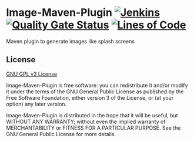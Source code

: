 # Image-Maven-Plugin [![Jenkins](https://img.shields.io/jenkins/build?jobUrl=https%3A%2F%2Fjenkins.gmasil.de%2Fjob%2Fgmasil%2Fjob%2Fimage-maven-plugin%2Fjob%2Fmaster%2F)](https://jenkins.gmasil.de/blue/organizations/jenkins/gmasil%2Fimage-maven-plugin/branches) [![Quality Gate Status](https://sonar.gmasil.de/api/project_badges/measure?project=de.gmasil.maven%3Aimage-maven-plugin%3Amaster&metric=alert_status)](https://sonar.gmasil.de/dashboard?id=de.gmasil.maven%3Aimage-maven-plugin%3Amaster) [![Lines of Code](https://sonar.gmasil.de/api/project_badges/measure?project=de.gmasil.maven%3Aimage-maven-plugin%3Amaster&metric=ncloc)](https://sonar.gmasil.de/dashboard?id=de.gmasil.maven%3Aimage-maven-plugin%3Amaster)

Maven plugin to generate images like splash screens

## License

[GNU GPL v3 License](LICENSE.md)

Image-Maven-Plugin is free software: you can redistribute it and/or modify
it under the terms of the GNU General Public License as published by
the Free Software Foundation, either version 3 of the License, or
(at your option) any later version.

Image-Maven-Plugin is distributed in the hope that it will be useful,
but WITHOUT ANY WARRANTY; without even the implied warranty of
MERCHANTABILITY or FITNESS FOR A PARTICULAR PURPOSE. See the
GNU General Public License for more details.
